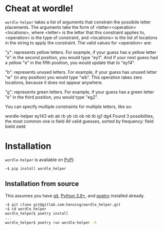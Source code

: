 # Cheat at wordle!

`wordle-helper` takes a list of arguments that constrain the possibile letter placements. The arguments
take the form of \<letter\>\<operation\>\<locations\>, where \<letter\> is the letter that this
constraint applies to, \<operation\> is the type of constraint, and \<locations\> is the list of
locations in the string to apply the constraint. The valid values for \<operation\> are:

"y": represents yellow letters. For example, if your guess has a yellow letter "e" in the second
position, you would type "ey1". And if your next guess had a yellow "e" in the fifth position, you
would update that to "ey14".

"b": represents unused letters. For example, if your guess has unused letter "w" (in any position)
you would type "wb". This operation takes zero locations, because it does not appear anywhere.

"g": represents green letters. For example, if your guess has a green letter "e" in the third
position, you would type "eg2".

You can specify multiple constraints for multiple letters, like so:

wordle-helper ey143 wb ab rb yb cb ob nb tb ig1 dg4
Found 3 possibilites, the most common one is field
All valid guesses, sorted by frequency:
field
bield
sield

# Installation

`wordle-helper` is available on [PyPI](https://pypi.org/project/python-wordle-helper/):

```bash
~$ pip install wordle_helper
```

## Installation from source

This assumes you have [git](https://git-scm.com/book/en/v2/Getting-Started-Installing-Git), [Python 3.9+](https://www.python.org/downloads/), and [poetry](https://python-poetry.org/docs/#osx--linux--bashonwindows-install-instructions) installed already.

```bash
~$ git clone git@gitlab.com:henxing/wordle_helper.git
~$ cd wordle_helper
wordle_helper$ poetry install
...
wordle_helper$ poetry run wordle-helper -h
```
